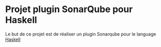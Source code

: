 # Projet plugin SonarQube pour Haskell

Le but de ce projet est de réaliser un plugin Sonarqube pour le language [Haskell](https://www.haskell.org)
